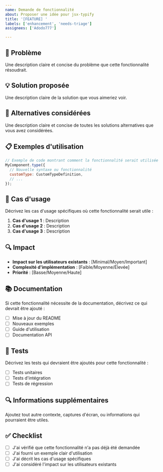 ```yaml
---
name: Demande de fonctionnalité
about: Proposer une idée pour jsx-typify
title: '[FEATURE] '
labels: ['enhancement', 'needs-triage']
assignees: ['Adodo777']

---
```


## 🚀 Problème

Une description claire et concise du problème que cette fonctionnalité résoudrait.

## 💡 Solution proposée

Une description claire de la solution que vous aimeriez voir.

## 🔄 Alternatives considérées

Une description claire et concise de toutes les solutions alternatives que vous avez considérées.

## 📋 Exemples d'utilisation

```jsx
// Exemple de code montrant comment la fonctionnalité serait utilisée
MyComponent.type({
  // Nouvelle syntaxe ou fonctionnalité
  customType: CustomTypeDefinition,
  // ...
});
```

## 🎯 Cas d'usage

Décrivez les cas d'usage spécifiques où cette fonctionnalité serait utile :

1. **Cas d'usage 1** : Description
2. **Cas d'usage 2** : Description
3. **Cas d'usage 3** : Description

## 🔍 Impact

- **Impact sur les utilisateurs existants** : [Minimal/Moyen/Important]
- **Complexité d'implémentation** : [Faible/Moyenne/Élevée]
- **Priorité** : [Basse/Moyenne/Haute]

## 📚 Documentation

Si cette fonctionnalité nécessite de la documentation, décrivez ce qui devrait être ajouté :

- [ ] Mise à jour du README
- [ ] Nouveaux exemples
- [ ] Guide d'utilisation
- [ ] Documentation API

## 🧪 Tests

Décrivez les tests qui devraient être ajoutés pour cette fonctionnalité :

- [ ] Tests unitaires
- [ ] Tests d'intégration
- [ ] Tests de régression

## 🔍 Informations supplémentaires

Ajoutez tout autre contexte, captures d'écran, ou informations qui pourraient être utiles.

## ✅ Checklist

- [ ] J'ai vérifié que cette fonctionnalité n'a pas déjà été demandée
- [ ] J'ai fourni un exemple clair d'utilisation
- [ ] J'ai décrit les cas d'usage spécifiques
- [ ] J'ai considéré l'impact sur les utilisateurs existants 